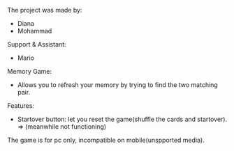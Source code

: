 The project was made by:
- Diana
- Mohammad

Support & Assistant:
- Mario

Memory Game:
- Allows you to refresh your memory by trying to find the two matching pair.

Features:
- Startover button: let you reset the game(shuffle the cards and startover). => (meanwhile not functioning)

The game is for pc only, incompatible on mobile(unspported media).
